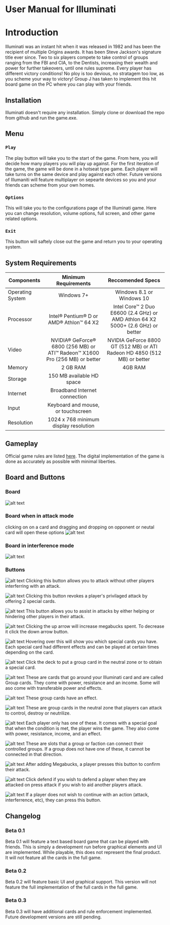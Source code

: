 # User Manual for **Illuminati**
# Introduction
Illuminati was an instant hit when it was released in 1982 and has been the recipient of multiple Origins awards. It has been Steve Jackson's signature title ever since. Two to six players compete to take control of groups ranging from the FBI and CIA, to the Dentists, increasing their wealth and power for further takeovers, until one rules supreme. Every player has different victory conditions! No ploy is too devious, no stratagem too low, as you scheme your way to victory! 
Group J has taken to implement this hit board game on the PC where you can play with your friends.
## Installation
Illuminati doesn't require any installation. Simply clone or download the repo from github and run the game.exe. 
## Menu
### `Play`
The play button will take you to the start of the game. From here, you will decide how many players you will play up against. For the first iteration of the game, the game will be done in a hotseat type game. Each player will take turns on the same device and play against each other.
Future versions of Illumaniti will feature multiplayer on sepearte devices so you and your friends can scheme from your own homes.
### `Options`
This will take you to the configurations page of the Illuminati game. Here you can change resolution, volume options, full screen, and other game related options.
### `Exit`
This button will saftely close out the game and return you to your operating system.
## System Requirements
| Components    | Minimum Requirements  | Reccomended Specs  |
| ------------- |:---------------------:| :------------------:|
| Operating System     | Windows 7+ | Windows 8.1 or Windows 10              |      
| Processor      | Intel® Pentium® D or AMD® Athlon™ 64 X2              |              Intel Core™ 2 Duo E6600 (2.4 GHz) or AMD Athlon 64 X2 5000+ (2.6 GHz) or better |      
| Video | NVIDIA® GeForce® 6800 (256 MB) or ATI™ Radeon™ X1600 Pro (256 MB) or better              |              NVIDIA GeForce 8800 GT (512 MB) or ATI Radeon HD 4850 (512 MB) or better         |      
| Memory | 2 GB RAM              |              4GB RAM |      
| Storage | 150 MB available HD space |      
| Internet | Broadband Internet connection |      
| Input | Keyboard and mouse, or touchscreen |      
| Resolution | 1024 x 768 minimum display resolution                             
## Gameplay
Official game rules are listed [here](http://www.sjgames.com/illuminati/img/illuminati_rules.pdf). The digital implementation of the game is done as accurately as possible with minimal liberties.
## Board and Buttons
### Board
![alt text](https://github.com/huangw1493/CECS-343-MW-GroupJ/blob/master/Graphics/MainBoard.jpeg)

### Board when in attack mode
clicking on on a card and dragging and dropping on opponent or neutal card will open these options
![alt text](https://github.com/huangw1493/CECS-343-MW-GroupJ/blob/master/Graphics/Attacking.jpeg)

### Board in interference mode
![alt text](https://github.com/huangw1493/CECS-343-MW-GroupJ/blob/master/Graphics/Interrupt.jpeg)


### Buttons
![alt text](https://github.com/huangw1493/CECS-343-MW-GroupJ/blob/master/Graphics/privilage%20button.jpg)
Clicking this button allows you to attack without other players interferring with an attack.

![alt text](https://github.com/huangw1493/CECS-343-MW-GroupJ/blob/master/Graphics/revoke%20privilage.jpg)
Clicking this button revokes a player's privilaged attack by offering 2 special cards.

![alt text](https://github.com/huangw1493/CECS-343-MW-GroupJ/blob/master/Graphics/interrupt%20button.jpg)
This button allows you to assist in attacks by either helping or hindering other players in their attack.


![alt text](https://github.com/huangw1493/CECS-343-MW-GroupJ/blob/master/Graphics/increase%20mb%20button.jpg)
Clicking the up arrow will increase megabucks spent. To decrease it click the down arrow button.


![alt text](https://github.com/huangw1493/CECS-343-MW-GroupJ/blob/master/Graphics/specials%20button.jpg)
Hovering over this will show you which special cards you have. Each special card had different effects and can be played at certain times depending on the card.

![alt text](https://github.com/huangw1493/CECS-343-MW-GroupJ/blob/master/Graphics/deck.jpg)
Click the deck to put a group card in the neutral zone or to obtain a special card.

![alt text](https://github.com/huangw1493/CECS-343-MW-GroupJ/blob/master/Graphics/group%20card.jpg)
These are cards that go around your Illuminati card and are called Group cards. They come with power, resistance and an income. Some will aso come with transferable power and effects.

![alt text](https://github.com/huangw1493/CECS-343-MW-GroupJ/blob/master/Graphics/group%20card%20with%20effect.jpg)
These group cards have an effect.

![alt text](https://github.com/huangw1493/CECS-343-MW-GroupJ/blob/master/Graphics/neutral%20card.jpg)
These are group cards in the neutral zone that players can attack to control, destroy or neutrilize. 

![alt text](https://github.com/huangw1493/CECS-343-MW-GroupJ/blob/master/Graphics/faction%20card.jpg)
Each player only has one of these. It comes with a special goal that when the condition is met, the player wins the game. They also come with power, resistance, income, and an effect. 


![alt text](https://github.com/huangw1493/CECS-343-MW-GroupJ/blob/master/Graphics/card%20slot.jpg)
These are slots that a group or faction can connect their controlled groups. If a group does not have one of these, it cannot be connected in that direction.


![alt text](https://github.com/huangw1493/CECS-343-MW-GroupJ/blob/master/Graphics/confirm%20attack%20button.jpg)
After adding Megabucks, a player presses this button to confirm their attack.

![alt text](https://github.com/huangw1493/CECS-343-MW-GroupJ/blob/master/Graphics/attack%20or%20defend.jpg)
Click defend if you wish to defend a player when they are attacked on press attack if you wish to aid another players attack.

![alt text](https://github.com/huangw1493/CECS-343-MW-GroupJ/blob/master/Graphics/cancel%20button.jpg)
If a player does not wish to continue with an action (attack, interferrence, etc), they can press this button.

## Changelog
### Beta 0.1
Beta 0.1 will feature a text based board game that can be played with friends. This is simply a development run before graphical elements and UI are implemented. While playable, this does not represent the final product. It will not feature all the cards in the full game. 
### Beta 0.2 
Beta 0.2 will feature basic UI and graphical support. This version will not feature the full implementation of the full cards in the full game. 
### Beta 0.3 
Beta 0.3 will have additional cards and rule enforcement implemented. Future development versions are still pending.
